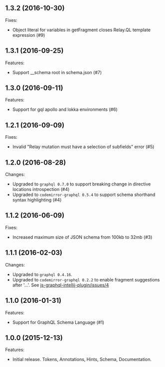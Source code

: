 ## 1.3.2 (2016-10-30)

Fixes:

- Object literal for variables in getFragment closes Relay.QL template expression (#9)

## 1.3.1 (2016-09-25)

Features:

- Support __schema root in schema.json (#7)

## 1.3.0 (2016-09-11)

Features:

- Support for gql apollo and lokka environments (#6)

## 1.2.1 (2016-09-09)

Fixes:

- Invalid "Relay mutation must have a selection of subfields" error (#5)

## 1.2.0 (2016-08-28)

Changes:

- Upgraded to `graphql 0.7.0` to support breaking change in directive locations introspection (#4)
- Upgraded to `codemirror-graphql 0.5.4` to support schema shorthand syntax highlighting (#4)

## 1.1.2 (2016-06-09)

Fixes:

- Increased maximum size of JSON schema from 100kb to 32mb (#3)

## 1.1.1 (2016-02-03)

Changes:

- Upgraded to `graphql 0.4.16`.
- Upgraded to `codemirror-graphql 0.2.2` to enable fragment suggestions after '...'. See [js-graphql-intellij-plugin/issues/4](https://github.com/jimkyndemeyer/js-graphql-intellij-plugin/issues/4)

## 1.1.0 (2016-01-31)

Features:

- Support for GraphQL Schema Language (#1)


## 1.0.0 (2015-12-13)

Features:

- Initial release. Tokens, Annotations, Hints, Schema, Documentation.

